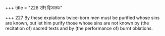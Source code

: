 +++
title = "226 एतैर् द्विजातयः"

+++
227	By these expiations twice-born men must be purified whose sins are known, but let him purify those whose sins are not known by (the recitation of) sacred texts and by (the performance of) burnt oblations.